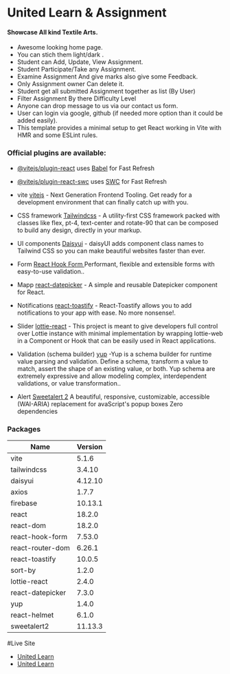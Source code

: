 # United Learn & Assignment

#### Showcase All kind Textile Arts.

- Awesome looking home page.
- You can stich them light/dark .
- Student can Add, Update, View Assignment.
- Student Participate/Take any Assignment.
- Examine Assignment And give marks also give some Feedback.
- Only Assignment owner Can delete it.
- Student get all submitted Assignment together as list (By User)
- Filter Assignment By there Difficulty Level
- Anyone can drop message to us via our contact us form.
- User can login via google, github (if needed more option than it could be
  added easily).
- This template provides a minimal setup to get React working in Vite with HMR
  and some ESLint rules.


### Official plugins are available:

- [@vitejs/plugin-react](https://github.com/vitejs/vite-plugin-react/blob/main/packages/plugin-react/README.md)
  uses [Babel](https://babeljs.io/) for Fast Refresh
- [@vitejs/plugin-react-swc](https://github.com/vitejs/vite-plugin-react-swc)
  uses [SWC](https://swc.rs/) for Fast Refresh

- vite [vitejs](https://vitejs.dev/) - Next Generation Frontend Tooling. Get
  ready for a development environment that can finally catch up with you.
- CSS framework [Tailwindcss](https://tailwindcss.com/) - A utility-first CSS
  framework packed with classes like flex, pt-4, text-center and rotate-90 that
  can be composed to build any design, directly in your markup.
- UI components [Daisyui](https://github.com/daisyui/react-daisyui) - daisyUI
  adds component class names to Tailwind CSS so you can make beautiful websites
  faster than ever.

- Form [React Hook Form ](https://github.com/react-hook-form/react-hook-form)
  Performant, flexible and extensible forms with easy-to-use validation..
- Mapp [react-datepicker](https://github.com/Hacker0x01/react-datepicker) - A
  simple and reusable Datepicker component for React.
- Notifications [react-toastify](https://github.com/fkhadra/react-toastify) -
  React-Toastify allows you to add notifications to your app with ease. No more
  nonsense!.
- Slider [lottie-react](https://github.com/Gamote/lottie-react) - This project
  is meant to give developers full control over Lottie instance with minimal
  implementation by wrapping lottie-web in a Component or Hook that can be
  easily used in React applications.
- Validation (schema builder) [yup](https://github.com/jquense/yup) -Yup is a
  schema builder for runtime value parsing and validation. Define a schema,
  transform a value to match, assert the shape of an existing value, or both.
  Yup schema are extremely expressive and allow modeling complex, interdependent
  validations, or value transformation..

- Alert [Sweetalert 2](https://sweetalert2.github.io) A beautiful, responsive,
  customizable, accessible (WAI-ARIA) replacement for avaScript's popup boxes
  Zero dependencies

### Packages

| Name             | Version |
| ---------------- | ------- |
| vite             | 5.1.6   |
| tailwindcss      | 3.4.10  |
| daisyui          | 4.12.10 |
| axios            | 1.7.7   |
| firebase         | 10.13.1 |
| react            | 18.2.0  |
| react-dom        | 18.2.0  |
| react-hook-form  | 7.53.0  |
| react-router-dom | 6.26.1  |
| react-toastify   | 10.0.5  |
| sort-by          | 1.2.0   |
| lottie-react     | 2.4.0   |
| react-datepicker | 7.3.0   |
| yup              | 1.4.0   |
| react-helmet     | 6.1.0   |
| sweetalert2      | 11.13.3 |

#Live Site

- [United Learn](https://united-study-3b5ea.web.app)
- [United Learn](https://united-study-3b5ea.firebaseapp.com)
